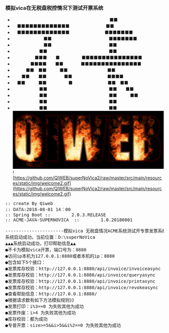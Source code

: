 ### 模拟vica在无税盘税控情况下测试开票系统
* 　　　　　　　　　　　　　　　　　　　　　　■■　　　　　　　　
* 　■■■■■■■■■■■■■　　　   　　　　　■■　　　　　　　　
* 　■■■■■■■■■■■■■　　　　　　　　■■■■■■■　　　
* 　　　　　　　■■　　　　　　　　　　　　　■■■■■■■　　　
* 　　　　　　　■■　　　　　　　　　　　　　■■　　　　　　　　
* 　　　　　　■■　　　　　　　　　　　　　　■■　　　　　　　　
* 　　　　　■■■　　■　　　　　■■■■■■■■■■■■■■■　
* 　　　　■■■■　　■■　　　　■■■■■■■■■■■■■■■　
* 　　　■■　■■　　　■■　　　　　　　　　■■　　　　　　　　
* 　　■■　　■■　　　　■■　　　　　　　　■■■■　　　　　　
* 　■■　　　■■　　　　　■　　　　　　　　■■　■■　　　　　
* 　　　　　　■■　　　　　　　　　　　　　　■■　　■■　　　　
* 　　　　　　■■　　　　　　　　　　　　　　■■　　　■■　　　
* 　　　　　　■■　　　　　　　　　　　　　　■■　　　　　　　　
* 　　　　　　■■　　　　　　　　　　　　　　■■　　　　　　　　
　　　　　　　　　　　　　　　　　　　　　　　　　　　　　　　　
![img](https://github.com/QIWEB/superNoVica2/raw/master/src/main/resources/static/img/welcome2.gif) 
![https://github.com/QIWEB/superNoVica2/raw/master/src/main/resources/static/img/welcome2.gif](https://github.com/QIWEB/superNoVica2/raw/master/src/main/resources/static/img/welcome2.gif)

 <pre>
:: create By Qiweb
:: DATA:2018-08-01 14：00
:: Spring Boot ::        2.0.3.RELEASE
:: ACME-JAVA-SUPERNOVICA  ::        1.0.20180801

----------------------模拟vica 无税盘情况ACME系统测试开专票发票系统-------------------------------
系统启动成功，当前位置：D:\superNoVica
▲▲▲系统启动成功，打印帮助信息▲▲
●不卡为模拟vica开票，端口号为：8880
●访问ip本机为127.0.0.1:8880或者本机的ip：8880
●包含如下5个接口：
●发票库存校验：http://127.0.0.1:8880/api/invoice/invoiceasync
●发票库存校验：http://127.0.0.1:8880/api/invoice/queryasync
●发票库存校验：http://127.0.0.1:8880/api/invoice/printasync
●发票库存校验：http://127.0.0.1:8880/api/invoice/revokeasync
●查看帮助信息：http://127.0.0.1:8880/
●根据请求数有如下方法模拟规则》》
●发票打印：i%3==0 为失败其他为成功 
●发票作废：i>4 为失败其他为成功 
●库存校验：都为成功
●专普开票：size>=5&&i>5&&i%2==0 为失败其他为成功
 </pre>